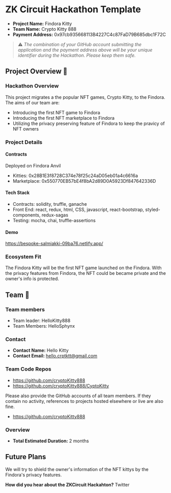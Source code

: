 # ZK Circuit Hackathon Template

- **Project Name:** Findora Kitty
- **Team Name:** Crypto Kitty 888
- **Payment Address:** 0x97cb935668113B4227C4c87FaD79B685dbc1F72C

> ⚠️ _The combination of your GitHub account submitting the application and the payment address above will be your unique identifier during the Hackathon. Please keep them safe._

## Project Overview :page_facing_up:

### Hackathon Overview

This project migrates a the popular NFT games, Crypto Kitty, to the Findora. The aims of our team are:

- Introducing the first NFT game to Findora
- Introducing the first NFT marketplace to Findora
- Utilizing the privacy preserving feature of Findora to keep the pravicy of NFT owners

### Project Details

#### Contracts

Deployed on Findora Anvil

- Kitties: 0x28B1E3f8728C374e78f25c24aD05eb01a4c6616a
- Marketplace: 0x550770EB57bE4f8bA2d89D0A5923Df847642336D

#### Tech Stack

- Contracts: solidity, truffle, ganache
- Front End: react, redux, html, CSS, javascript, react-bootstrap, styled-components, redux-sagas
- Testing: mocha, chai, truffle-assertions

#### Demo

https://bespoke-salmiakki-09ba76.netlify.app/

### Ecosystem Fit

The Findora Kitty will be the first NFT game launched on the Findora. With the privacy features from Findora, the NFT could be became private and the owner's info is protected.

## Team :busts_in_silhouette:

### Team members

- Team leader: HelloKitty888
- Team Members: HelloSphynx

### Contact

- **Contact Name:** Hello Kitty
- **Contact Email:** hello.crptktt@gmail.com

### Team Code Repos

- https://github.com/cryptoKitty888
- https://github.com/cryptoKitty888/CyptoKitty

Please also provide the GitHub accounts of all team members. If they contain no activity, references to projects hosted elsewhere or live are also fine.

- https://github.com/cryptoKitty888

### Overview

- **Total Estimated Duration:** 2 months

## Future Plans

We will try to shield the owner's information of the NFT kittys by the Findora's privacy features.

**How did you hear about the ZKCircuit Hackahton?** Twitter
